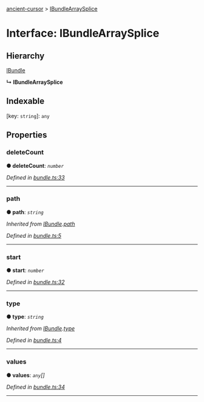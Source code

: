 [ancient-cursor](../README.md) > [IBundleArraySplice](../interfaces/ibundlearraysplice.md)



# Interface: IBundleArraySplice

## Hierarchy


 [IBundle](ibundle.md)

**↳ IBundleArraySplice**







## Indexable

\[key: `string`\]:&nbsp;`any`

## Properties
<a id="deletecount"></a>

###  deleteCount

**●  deleteCount**:  *`number`* 

*Defined in [bundle.ts:33](https://github.com/AncientSouls/Cursor/blob/f9430c8/src/lib/bundle.ts#L33)*





___

<a id="path"></a>

###  path

**●  path**:  *`string`* 

*Inherited from [IBundle](ibundle.md).[path](ibundle.md#path)*

*Defined in [bundle.ts:5](https://github.com/AncientSouls/Cursor/blob/f9430c8/src/lib/bundle.ts#L5)*





___

<a id="start"></a>

###  start

**●  start**:  *`number`* 

*Defined in [bundle.ts:32](https://github.com/AncientSouls/Cursor/blob/f9430c8/src/lib/bundle.ts#L32)*





___

<a id="type"></a>

###  type

**●  type**:  *`string`* 

*Inherited from [IBundle](ibundle.md).[type](ibundle.md#type)*

*Defined in [bundle.ts:4](https://github.com/AncientSouls/Cursor/blob/f9430c8/src/lib/bundle.ts#L4)*





___

<a id="values"></a>

###  values

**●  values**:  *`any`[]* 

*Defined in [bundle.ts:34](https://github.com/AncientSouls/Cursor/blob/f9430c8/src/lib/bundle.ts#L34)*





___


